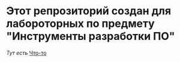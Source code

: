# Этот репрозиторий создан для лабороторных по предмету "Инструменты разработки ПО"
*Тут есть*
[Что-то](https://github.com/sskrolkina/Devtools/blob/main/something.c)
